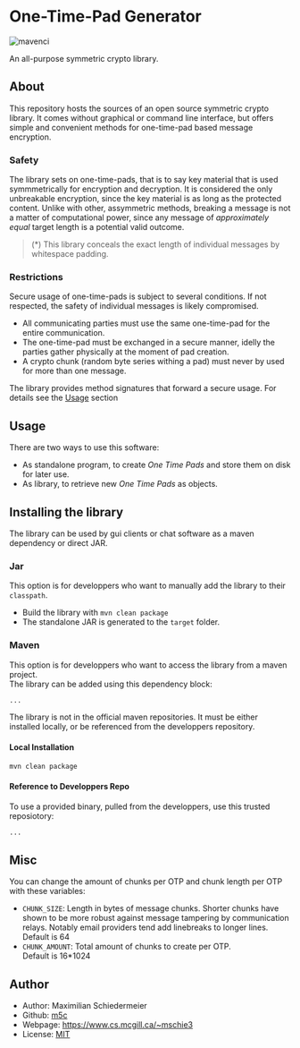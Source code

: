 # One-Time-Pad Generator

![mavenci](https://github.com/m5c/TigerEncryptionOtpGenerator/actions/workflows/maven.yml/badge.svg)

An all-purpose symmetric crypto library.

## About

This repository hosts the sources of an open source symmetric crypto library. It comes without
graphical or command line interface, but offers simple and convenient methods for one-time-pad based
message encryption.

### Safety

The library sets on one-time-pads, that is to say key material that is used symmmetrically for
encryption and decryption. It is considered the only unbreakable encryption, since the key material
is as long as the protected content. Unlike with other, assymmetric methods, breaking a message is
not a matter of computational power, since any message of *approximately equal* target length is a
potential valid outcome.

> (*) This library conceals the exact length of individual messages by whitespace padding.

### Restrictions

Secure usage of one-time-pads is subject to several conditions. If not respected, the safety of
individual messages is likely compromised.

* All communicating parties must use the same one-time-pad for the entire communication.
* The one-time-pad must be exchanged in a secure manner, idelly the parties gather physically at the
  moment of pad creation.
* A crypto chunk (random byte series withing a pad) must never by used for more than one message.

The library provides method signatures that forward a secure usage. For details see
the [Usage](#usage) section

## Usage

There are two ways to use this software:

* As standalone program, to create *One Time Pads* and store them on disk for later use.
* As library, to retrieve new *One Time Pads* as objects.

## Installing the library

The library can be used by gui clients or chat software as a maven dependency or direct JAR.

### Jar

This option is for developpers who want to manually add the library to their ```classpath```.

* Build the library with ```mvn clean package```
* The standalone JAR is generated to the ```target``` folder.

### Maven

This option is for developpers who want to access the library from a maven project.   
The library can be added using this dependency block:

```xml
...
```

The library is not in the official maven repositories. It must be either installed locally, or be
referenced from the developpers repository.

#### Local Installation

```bash
mvn clean package
```


#### Reference to Developpers Repo

To use a provided binary, pulled from the developpers, use this trusted reposiotory:

```xml
...
```
## Misc

You can change the amount of chunks per OTP and chunk length per OTP with these variables:

* ```CHUNK_SIZE```: Length in bytes of message chunks. Shorter chunks have shown to be more robust
  against message tampering by communication relays. Notably email providers tend add linebreaks to
  longer lines.   
  Default is 64
* ```CHUNK_AMOUNT```: Total amount of chunks to create per OTP.  
  Default is 16*1024

## Author

* Author: Maximilian Schiedermeier
* Github: [m5c](https://github.com/m5c/)
* Webpage: https://www.cs.mcgill.ca/~mschie3
* License: [MIT](https://opensource.org/licenses/MIT)

